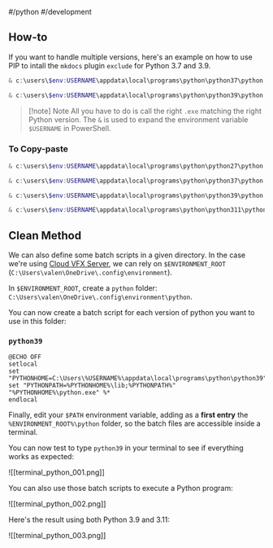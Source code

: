 #/python #/development 

## How-to

If you want to handle multiple versions, here's an example on how to use PIP to intall the `mkdocs` plugin `exclude` for Python 3.7 and 3.9.

```powershell
& c:\users\$env:USERNAME\appdata\local\programs\python\python37\python.exe -m pip install mkdocs-exclude
```

```powershell
& c:\users\$env:USERNAME\appdata\local\programs\python\python39\python.exe -m pip install mkdocs-exclude
```

> [!note] Note 
>  All you have to do is call the right `.exe` matching the right Python version.
>  The `&` is used to expand the environment variable `$USERNAME` in PowerShell.

### To Copy-paste
```powershell
& c:\users\$env:USERNAME\appdata\local\programs\python\python27\python.exe
```

```powershell
& c:\users\$env:USERNAME\appdata\local\programs\python\python37\python.exe
```

```powershell
& c:\users\$env:USERNAME\appdata\local\programs\python\python39\python.exe
```

```powershell
& c:\users\$env:USERNAME\appdata\local\programs\python\python311\python.exe
```

## Clean Method

We can also define some batch scripts in a given directory. In the case we're using [Cloud VFX Server](https://github.com/healkeiser/cloud_vfx_server), we can rely on `$ENVIRONMENT_ROOT` (`C:\Users\valen\OneDrive\.config\environment`).

In `$ENVIRONMENT_ROOT`, create a `python` folder: `C:\Users\valen\OneDrive\.config\environment\python`. 

You can now create a batch script for each version of python you want to use in this folder:
### `python39`

```batch
@ECHO OFF
setlocal
set "PYTHONHOME=C:\Users\%USERNAME%\appdata\local\programs\python\python39"
set "PYTHONPATH=%PYTHONHOME%\lib;%PYTHONPATH%"
"%PYTHONHOME%\python.exe" %*
endlocal
```

Finally, edit your `$PATH` environment variable, adding as a **first entry** the `%ENVIRONMENT_ROOT%\python` folder, so the batch files are accessible inside a terminal.

You can now test to type `python39` in your terminal to see if everything works as expected: 

![[terminal_python_001.png]]

You can also use those batch scripts to execute a Python program: 

![[terminal_python_002.png]]

Here's the result using both Python 3.9 and 3.11:

![[terminal_python_003.png]]